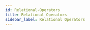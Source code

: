 ```yaml
---
id: Relational-Operators
title: Relational Operators
sidebar_label: Relational Operators
---
```



#
